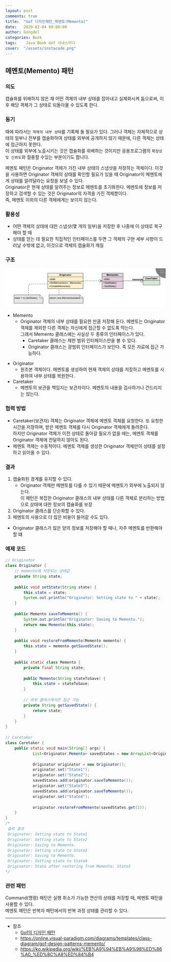 ```yaml
---
layout: post
comments: true
title:  "Gof 디자인패턴_메멘토(Memento)"
date:   2020-02-04 00:00:00
author: Gongdel
categories: Book
tags:	 Java Book Gof 사내스터디
cover:  "/assets/instacode.png"
---
```

## 메멘토(Memento) 패턴
### 의도
캡슐화를 위배하지 않은 채 어떤 객체의 내부 상태를 잡아내고 실체화시켜 둠으로써, 이후 해당 객체가 그 상태로 되돌아올 수 있도록 한다.
### 동기
때에 따라서는 `객체의 내부 상태`를 기록해 둘 필요가 있다. 그러나 객체는 자체적으로 상태의 일부나 전부를 캡술화하여 상태를 외부에 공개하지 않기 때문에, 다른 객체는 상태에 접근하지 못한다.  
이 상태를 외부에 노출시키는 것은 캡슐화를 위배하는 것이지만 응용프로그램의 `확장성 및 신뢰도`와 절충할 수있는 부분이기도 합니다.  

메멘토 패턴은 Originator 객체가 가진 내부 상태의 스냅샷을 저장하는 객체이다. 이것을 사용하면 Originator 객체의 상태를 확인할 필요가 있을 때 Originator이 메멘토에게 상태를 알려달라는 요청을 보낼 수 있다.  
Originator은 현재 상태를 알려주는 정보로 메멘토를 초기화한다. 메멘토에 정보를 저장하고 검색할 수 있는 것은 Originator의 자격을 가진 객체뿐이다.  
즉, 메멘토 이외의 다른 객체에게는 보이지 않는다.  

### 활용성  
+ 어떤 객체의 상태에 대한 스냅샷(몇 개의 일부)을 저장한 후 나중에 이 상태로 복구해야 할 때
+ 상태를 얻는 데 필요한 직접적인 인터페이스를 두면 그 객체의 구현 세부 사항이 드러날 수밖에 없고, 이것으로 객체의 캡슐화가 깨질 

### 구조
![alt](/assets/gof/images/gof-design-patterns-memento.png)

+ Memento
	- Originator 객체의 내부 상태를 필요한 만큼 저장해 둔다. 메멘토는 Originator 객체를 제외한 다른 객체는 자신에게 접근할 수 없도록 막는다.    
	그래서 Memento 클래스에는 사실상 두 종류의 인터페이스가 있다.  
		- Caretaker 클래스는 제한 범위 인터페이스만을 볼 수 있다.
		- Originator 클래스는 광범위 인터페이스가 보인다. 즉 모든 자료에 접근 가능하다.  
- Originator
	- 원조본 객체이다. 메멘토를 생성하여 현재 객체의 상태를 저장하고 메멘토를 사용하여 내부 상태를 복원한다.  
- Caretaker
	- 메멘토의 보관을 책임지는 보관자이다. 메멘토의 내용을 검사하거나 건드리지는 않는다.  

### 협력 방법
+ Caretaker(보관자) 객체는 Originator 객체에 메멘토 객체를 요청한다. 또 요청한 시간을 저장하며, 받은 메멘토 객체를 다시 Originator 객체에게 돌려준다.  
	하지만 Originator 객체가 이전 상태로 돌아갈 필요가 없을 때는, 메멘토 객체를 Originator 객체에 전달하지 않아도 된다.  
+ 메멘토 객체는 수동적이다. 메멘토 객체를 생성한 Originator 객체만이 상태를 설정하고 읽어올 수 있다.  

### 결과
1. 캡슐화된 경계를 유지할 수 있다.
	- Originator 객체만 메멘토를 다룰 수 있기 때문에 메멘토가 외부에 노출되지 않는다.  
	이 패턴은 복잡한 Originator 클래스의 내부 상태를 다른 객체로 분리하는 방법으로 상태에 대한 정보의 캡슐화를 보장  
2. Originator 클래스를 단순화할 수 있다.  
3. 메멘토의 사용으로 더 많은 비용이 들어갈 수도 있다.  
-	Originator 클래스가 많은 양의 정보를 저장해야 할 때나, 자주 메멘토를 반환해야 할 떄

### 예제 코드
~~~java
// Originator
class Originator {
	// memento에 저장되는 상태값
	private String state;
	
	public void setState(String state) {
		this.state = state;
		System.out.println("Originator: Setting state to " + state);
	}
	
	public Memento saveToMemento() {
		System.out.println("Originator: Saving to Memento.");
		return new Memento(this.state);
	}
	
	public void restoreFromMemento(Memento memento) {
		this.state = memento.getSavedState();
	}
	
	public static class Memento {
		private final String state;
		
		public Memento(String stateToSave) {
			this.state = stateToSave;
		}
		
		// 외부 클래스에서만 접근 가능
		private String getSavedState() {
			return state;
		}
	}
}

// Caretaker
class Caretaker {
	public static void main(String[] args) {
			List<Originator.Memento> savedStates = new ArrayList<Originator.Memento>();
			
			Originator originator = new Originator();
			originator.set("State1");
			originator.set("State2");
			savedStates.add(originator.saveToMemento());
			originator.set("State3");
			savedStates.add(originator.saveToMemento());
			originator.set("State4");
			
			originator.restoreFromMemento(savedStates.get(1));   
	}
}
/*
 출력 결과
 Originator: Setting state to State1
 Originator: Setting state to State2
 Originator: Saving to Memento.
 Originator: Setting state to State3
 Originator: Saving to Memento.
 Originator: Setting state to State4
 Originator: State after restoring from Memento: State3
*/

~~~

### 관련 패턴
Command(명령) 패턴은 실행 취소가 가능한 연산의 상태를 저장할 때, 메멘토 패턴을 사용할 수 있다.  
메멘토 패턴은 반복자 패턴에서의 반복 과정 상태를 관리할 수 있다.

---
- 참조
	+ [Gof의 디자인 패턴](https://www.google.com/search?newwindow=1&sxsrf=ACYBGNTM3TLPpNtM8XVERiP7AyPyLDi3sQ%3A1572758465286&ei=wWO-XfOOEcTGmAWs26i4Cw&q=gof%EC%9D%98+%EB%94%94%EC%9E%90%EC%9D%B8%ED%8C%A8%ED%84%B4&oq=gof&gs_l=psy-ab.1.1.35i39l2j0i67j0j0i131l4j0j0i131.1801221.1802149..1803884...0.1..0.188.465.0j3......0....1..gws-wiz.......0i71.wMtI5vf-WEU)	
	+ <https://online.visual-paradigm.com/diagrams/templates/class-diagram/gof-design-patterns-memento/>
	+ <https://ko.wikipedia.org/wiki/%EB%A9%94%EB%A9%98%ED%86%A0_%ED%8C%A8%ED%84%B4>

